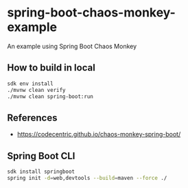 # spring-boot-chaos-monkey-example

An example using Spring Boot Chaos Monkey

## How to build in local

```bash
sdk env install
./mvnw clean verify
./mvnw clean spring-boot:run
```

## References

- https://codecentric.github.io/chaos-monkey-spring-boot/

## Spring Boot CLI

```bash
sdk install springboot
spring init -d=web,devtools --build=maven --force ./
```